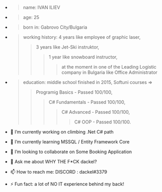 - >name: IVAN ILIEV
- >age: 25
- >born in: Gabrovo City/Bulgaria
- >working history: 
  >4 years like employee of graphic laser,
  >>3 years like Jet-Ski instruktor,
  >>>1 year like snowboard instructor,
  >>>>at the moment in one of the Leading Logistic company in Bulgaria like Office Administrator
- >education: 
middle school finished in 2015,
  >Softuni courses
  =>
  >>Programig Basics - Passed 100/100,
  >>>C# Fundamentals - Passed 100/100,
  >>>>C# Advanced - Passed 100/100,
  >>>>>C# OOP - Passed 100/100.
 
- 🔭 I’m currently working on climbing .Net C# path
- 🌱 I’m currently learning MSSQL / Entity Framework Core
- 👯 I’m looking to collaborate on Some Booking Application
- 💬 Ask me about WHY THE F*CK dackel?
- 📫 How to reach me: DISCORD : dackel#3379
- ⚡ Fun fact: a lot of NO IT experience behind my back!
